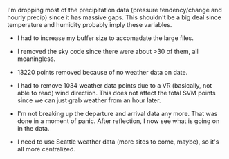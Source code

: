 I'm dropping most of the precipitation data (pressure tendency/change and hourly
precip) since it has massive gaps.  This shouldn't be a big deal since temperature 
and humidity probably imply these variables.

* I had to increase my buffer size to accomadate the large files.

* I removed the sky code since there were about >30 of them, all meaningless.

* 13220 points removed because of no weather data on date.

* I had to remove 1034 weather data points due to a VR (basically, not able to read) 
    wind direction.  This does not affect the total SVM points since we can
    just grab weather from an hour later.

* I'm not breaking up the departure and arrival data any more.  That was done in
    a moment of panic.  After reflection, I now see what is going on in the
    data.

* I need to use Seattle weather data (more sites to come, maybe), so it's all
    more centralized.
